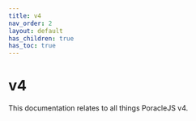 ```yaml
---
title: v4
nav_order: 2
layout: default
has_children: true
has_toc: true
---
```


# v4
This documentation relates to all things PoracleJS v4.

